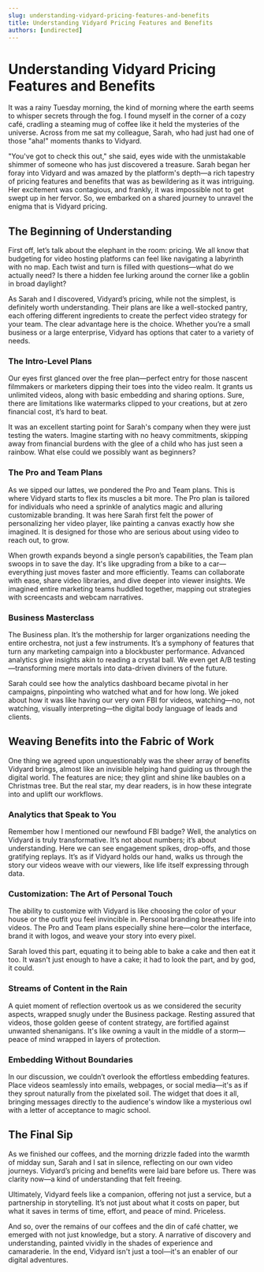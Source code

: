 ```yaml
---
slug: understanding-vidyard-pricing-features-and-benefits
title: Understanding Vidyard Pricing Features and Benefits
authors: [undirected]
---
```



# Understanding Vidyard Pricing Features and Benefits

It was a rainy Tuesday morning, the kind of morning where the earth seems to whisper secrets through the fog. I found myself in the corner of a cozy café, cradling a steaming mug of coffee like it held the mysteries of the universe. Across from me sat my colleague, Sarah, who had just had one of those "aha!" moments thanks to Vidyard.

"You've got to check this out," she said, eyes wide with the unmistakable shimmer of someone who has just discovered a treasure. Sarah began her foray into Vidyard and was amazed by the platform's depth—a rich tapestry of pricing features and benefits that was as bewildering as it was intriguing. Her excitement was contagious, and frankly, it was impossible not to get swept up in her fervor. So, we embarked on a shared journey to unravel the enigma that is Vidyard pricing.

## The Beginning of Understanding

First off, let’s talk about the elephant in the room: pricing. We all know that budgeting for video hosting platforms can feel like navigating a labyrinth with no map. Each twist and turn is filled with questions—what do we actually need? Is there a hidden fee lurking around the corner like a goblin in broad daylight?

As Sarah and I discovered, Vidyard’s pricing, while not the simplest, is definitely worth understanding. Their plans are like a well-stocked pantry, each offering different ingredients to create the perfect video strategy for your team. The clear advantage here is the choice. Whether you’re a small business or a large enterprise, Vidyard has options that cater to a variety of needs.

### The Intro-Level Plans

Our eyes first glanced over the free plan—perfect entry for those nascent filmmakers or marketers dipping their toes into the video realm. It grants us unlimited videos, along with basic embedding and sharing options. Sure, there are limitations like watermarks clipped to your creations, but at zero financial cost, it’s hard to beat.

It was an excellent starting point for Sarah's company when they were just testing the waters. Imagine starting with no heavy commitments, skipping away from financial burdens with the glee of a child who has just seen a rainbow. What else could we possibly want as beginners?

### The Pro and Team Plans

As we sipped our lattes, we pondered the Pro and Team plans. This is where Vidyard starts to flex its muscles a bit more. The Pro plan is tailored for individuals who need a sprinkle of analytics magic and alluring customizable branding. It was here Sarah first felt the power of personalizing her video player, like painting a canvas exactly how she imagined. It is designed for those who are serious about using video to reach out, to grow.

When growth expands beyond a single person’s capabilities, the Team plan swoops in to save the day. It's like upgrading from a bike to a car—everything just moves faster and more efficiently. Teams can collaborate with ease, share video libraries, and dive deeper into viewer insights. We imagined entire marketing teams huddled together, mapping out strategies with screencasts and webcam narratives.

### Business Masterclass

The Business plan. It’s the mothership for larger organizations needing the entire orchestra, not just a few instruments. It’s a symphony of features that turn any marketing campaign into a blockbuster performance. Advanced analytics give insights akin to reading a crystal ball. We even get A/B testing—transforming mere mortals into data-driven diviners of the future.

Sarah could see how the analytics dashboard became pivotal in her campaigns, pinpointing who watched what and for how long. We joked about how it was like having our very own FBI for videos, watching—no, not watching, visually interpreting—the digital body language of leads and clients.

## Weaving Benefits into the Fabric of Work

One thing we agreed upon unquestionably was the sheer array of benefits Vidyard brings, almost like an invisible helping hand guiding us through the digital world. The features are nice; they glint and shine like baubles on a Christmas tree. But the real star, my dear readers, is in how these integrate into and uplift our workflows.

### Analytics that Speak to You

Remember how I mentioned our newfound FBI badge? Well, the analytics on Vidyard is truly transformative. It’s not about numbers; it’s about understanding. Here we can see engagement spikes, drop-offs, and those gratifying replays. It’s as if Vidyard holds our hand, walks us through the story our videos weave with our viewers, like life itself expressing through data.

### Customization: The Art of Personal Touch

The ability to customize with Vidyard is like choosing the color of your house or the outfit you feel invincible in. Personal branding breathes life into videos. The Pro and Team plans especially shine here—color the interface, brand it with logos, and weave your story into every pixel.

Sarah loved this part, equating it to being able to bake a cake and then eat it too. It wasn't just enough to have a cake; it had to look the part, and by god, it could.

### Streams of Content in the Rain

A quiet moment of reflection overtook us as we considered the security aspects, wrapped snugly under the Business package. Resting assured that videos, those golden geese of content strategy, are fortified against unwanted shenanigans. It's like owning a vault in the middle of a storm—peace of mind wrapped in layers of protection.

### Embedding Without Boundaries

In our discussion, we couldn’t overlook the effortless embedding features. Place videos seamlessly into emails, webpages, or social media—it's as if they sprout naturally from the pixelated soil. The widget that does it all, bringing messages directly to the audience's window like a mysterious owl with a letter of acceptance to magic school. 

## The Final Sip

As we finished our coffees, and the morning drizzle faded into the warmth of midday sun, Sarah and I sat in silence, reflecting on our own video journeys. Vidyard’s pricing and benefits were laid bare before us. There was clarity now—a kind of understanding that felt freeing.

Ultimately, Vidyard feels like a companion, offering not just a service, but a partnership in storytelling. It’s not just about what it costs on paper, but what it saves in terms of time, effort, and peace of mind. Priceless.

And so, over the remains of our coffees and the din of café chatter, we emerged with not just knowledge, but a story. A narrative of discovery and understanding, painted vividly in the shades of experience and camaraderie. In the end, Vidyard isn't just a tool—it's an enabler of our digital adventures.
